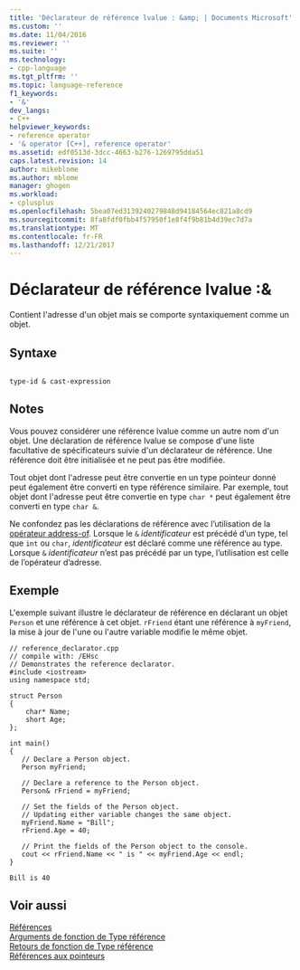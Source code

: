 ```yaml
---
title: 'Déclarateur de référence lvalue : &amp; | Documents Microsoft'
ms.custom: ''
ms.date: 11/04/2016
ms.reviewer: ''
ms.suite: ''
ms.technology:
- cpp-language
ms.tgt_pltfrm: ''
ms.topic: language-reference
f1_keywords:
- '&'
dev_langs:
- C++
helpviewer_keywords:
- reference operator
- '& operator [C++], reference operator'
ms.assetid: edf0513d-3dcc-4663-b276-1269795dda51
caps.latest.revision: 14
author: mikeblome
ms.author: mblome
manager: ghogen
ms.workload:
- cplusplus
ms.openlocfilehash: 5bea07ed3139240279848d94184564ec821a8cd9
ms.sourcegitcommit: 8fa8fdf0fbb4f57950f1e8f4f9b81b4d39ec7d7a
ms.translationtype: MT
ms.contentlocale: fr-FR
ms.lasthandoff: 12/21/2017
---
```

# <a name="lvalue-reference-declarator-amp"></a>Déclarateur de référence lvalue :&amp;
Contient l'adresse d'un objet mais se comporte syntaxiquement comme un objet.  
  
## <a name="syntax"></a>Syntaxe  
  
```  
  
type-id & cast-expression  
```  
  
## <a name="remarks"></a>Notes  
 Vous pouvez considérer une référence lvalue comme un autre nom d'un objet. Une déclaration de référence lvalue se compose d'une liste facultative de spécificateurs suivie d'un déclarateur de référence. Une référence doit être initialisée et ne peut pas être modifiée.  
  
 Tout objet dont l'adresse peut être convertie en un type pointeur donné peut également être converti en type référence similaire. Par exemple, tout objet dont l'adresse peut être convertie en type `char *` peut également être converti en type `char &`.  
  
 Ne confondez pas les déclarations de référence avec l’utilisation de la [opérateur address-of](../cpp/address-of-operator-amp.md). Lorsque le `&` *identificateur* est précédé d’un type, tel que `int` ou `char`, *identificateur* est déclaré comme une référence au type. Lorsque `&` *identificateur* n’est pas précédé par un type, l’utilisation est celle de l’opérateur d’adresse.  
  
## <a name="example"></a>Exemple  
 L'exemple suivant illustre le déclarateur de référence en déclarant un objet `Person` et une référence à cet objet. `rFriend` étant une référence à `myFriend`, la mise à jour de l'une ou l'autre variable modifie le même objet.  
  
```  
// reference_declarator.cpp  
// compile with: /EHsc  
// Demonstrates the reference declarator.  
#include <iostream>  
using namespace std;  
  
struct Person  
{  
    char* Name;  
    short Age;  
};  
  
int main()  
{  
   // Declare a Person object.  
   Person myFriend;  
  
   // Declare a reference to the Person object.  
   Person& rFriend = myFriend;  
  
   // Set the fields of the Person object.  
   // Updating either variable changes the same object.  
   myFriend.Name = "Bill";  
   rFriend.Age = 40;  
  
   // Print the fields of the Person object to the console.  
   cout << rFriend.Name << " is " << myFriend.Age << endl;  
}  
```  
  
```Output  
Bill is 40  
```  
  
## <a name="see-also"></a>Voir aussi  
 [Références](../cpp/references-cpp.md)   
 [Arguments de fonction de Type référence](../cpp/reference-type-function-arguments.md)   
 [Retours de fonction de Type référence](../cpp/reference-type-function-returns.md)   
 [Références aux pointeurs](../cpp/references-to-pointers.md)